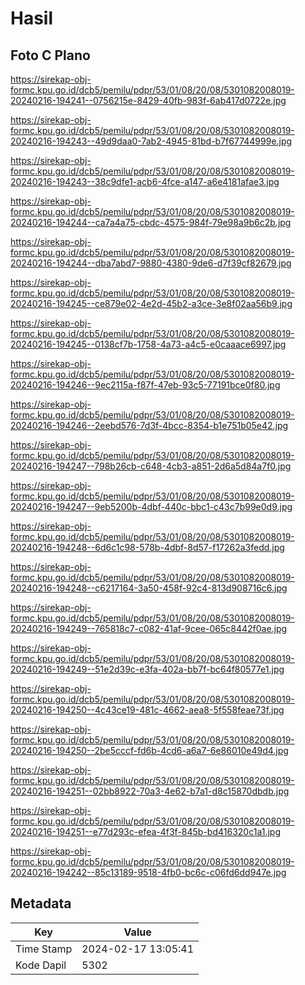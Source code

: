 # Hasil

## Foto C Plano

https://sirekap-obj-formc.kpu.go.id/dcb5/pemilu/pdpr/53/01/08/20/08/5301082008019-20240216-194241--0756215e-8429-40fb-983f-6ab417d0722e.jpg

https://sirekap-obj-formc.kpu.go.id/dcb5/pemilu/pdpr/53/01/08/20/08/5301082008019-20240216-194243--49d9daa0-7ab2-4945-81bd-b7f67744999e.jpg

https://sirekap-obj-formc.kpu.go.id/dcb5/pemilu/pdpr/53/01/08/20/08/5301082008019-20240216-194243--38c9dfe1-acb6-4fce-a147-a6e4181afae3.jpg

https://sirekap-obj-formc.kpu.go.id/dcb5/pemilu/pdpr/53/01/08/20/08/5301082008019-20240216-194244--ca7a4a75-cbdc-4575-984f-79e98a9b6c2b.jpg

https://sirekap-obj-formc.kpu.go.id/dcb5/pemilu/pdpr/53/01/08/20/08/5301082008019-20240216-194244--dba7abd7-9880-4380-9de6-d7f39cf82679.jpg

https://sirekap-obj-formc.kpu.go.id/dcb5/pemilu/pdpr/53/01/08/20/08/5301082008019-20240216-194245--ce879e02-4e2d-45b2-a3ce-3e8f02aa56b9.jpg

https://sirekap-obj-formc.kpu.go.id/dcb5/pemilu/pdpr/53/01/08/20/08/5301082008019-20240216-194245--0138cf7b-1758-4a73-a4c5-e0caaace6997.jpg

https://sirekap-obj-formc.kpu.go.id/dcb5/pemilu/pdpr/53/01/08/20/08/5301082008019-20240216-194246--9ec2115a-f87f-47eb-93c5-77191bce0f80.jpg

https://sirekap-obj-formc.kpu.go.id/dcb5/pemilu/pdpr/53/01/08/20/08/5301082008019-20240216-194246--2eebd576-7d3f-4bcc-8354-b1e751b05e42.jpg

https://sirekap-obj-formc.kpu.go.id/dcb5/pemilu/pdpr/53/01/08/20/08/5301082008019-20240216-194247--798b26cb-c648-4cb3-a851-2d6a5d84a7f0.jpg

https://sirekap-obj-formc.kpu.go.id/dcb5/pemilu/pdpr/53/01/08/20/08/5301082008019-20240216-194247--9eb5200b-4dbf-440c-bbc1-c43c7b99e0d9.jpg

https://sirekap-obj-formc.kpu.go.id/dcb5/pemilu/pdpr/53/01/08/20/08/5301082008019-20240216-194248--6d6c1c98-578b-4dbf-8d57-f17262a3fedd.jpg

https://sirekap-obj-formc.kpu.go.id/dcb5/pemilu/pdpr/53/01/08/20/08/5301082008019-20240216-194248--c6217164-3a50-458f-92c4-813d908716c6.jpg

https://sirekap-obj-formc.kpu.go.id/dcb5/pemilu/pdpr/53/01/08/20/08/5301082008019-20240216-194249--765818c7-c082-41af-9cee-065c8442f0ae.jpg

https://sirekap-obj-formc.kpu.go.id/dcb5/pemilu/pdpr/53/01/08/20/08/5301082008019-20240216-194249--51e2d39c-e3fa-402a-bb7f-bc64f80577e1.jpg

https://sirekap-obj-formc.kpu.go.id/dcb5/pemilu/pdpr/53/01/08/20/08/5301082008019-20240216-194250--4c43ce19-481c-4662-aea8-5f558feae73f.jpg

https://sirekap-obj-formc.kpu.go.id/dcb5/pemilu/pdpr/53/01/08/20/08/5301082008019-20240216-194250--2be5cccf-fd6b-4cd6-a6a7-6e86010e49d4.jpg

https://sirekap-obj-formc.kpu.go.id/dcb5/pemilu/pdpr/53/01/08/20/08/5301082008019-20240216-194251--02bb8922-70a3-4e62-b7a1-d8c15870dbdb.jpg

https://sirekap-obj-formc.kpu.go.id/dcb5/pemilu/pdpr/53/01/08/20/08/5301082008019-20240216-194251--e77d293c-efea-4f3f-845b-bd416320c1a1.jpg

https://sirekap-obj-formc.kpu.go.id/dcb5/pemilu/pdpr/53/01/08/20/08/5301082008019-20240216-194242--85c13189-9518-4fb0-bc6c-c06fd6dd947e.jpg


## Metadata

| Key        | Value               |
| ---------- | ------------------- |
| Time Stamp | 2024-02-17 13:05:41 |
| Kode Dapil | 5302                |



